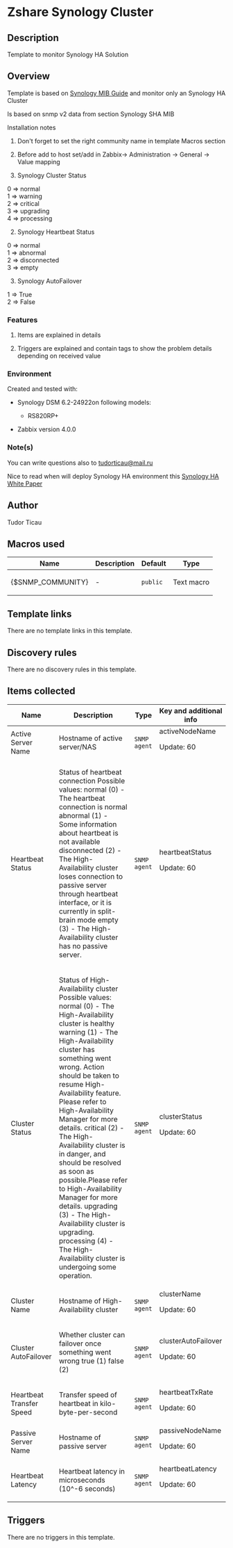 # Zshare Synology Cluster

## Description

Template to monitor Synology HA Solution

## Overview

Template is based on [Synology MIB Guide](https://global.download.synology.com/download/Document/Software/DeveloperGuide/Firmware/DSM/All/enu/Synology_DiskStation_MIB_Guide.pdf) and monitor only an Synology HA Cluster


Is based on snmp v2 data from section Synology SHA MIB


Installation notes


1. Don't forget to set the right community name in template Macros section 


2. Before add to host set/add in Zabbix-> Administration -> General -> Value mapping


1. Synology Cluster Status


0 ⇒ normal  
1 ⇒ warning  
2 ⇒ critical  
3 ⇒ upgrading  
4 ⇒ processing


2. Synology Heartbeat Status


0 ⇒ normal  
1 ⇒ abnormal  
2 ⇒ disconnected  
3 ⇒ empty


3. Synology AutoFailover


1 ⇒ True  
2 ⇒ False


### Features


1. Items are explained in details


2. Triggers are explained and contain tags to show the problem details depending on received value


### Environment


Created and tested with:


* Synology DSM 6.2-24922on following models:  

	+ RS820RP+
* Zabbix version 4.0.0


### Note(s)


You can write questions also to [tudorticau@mail.ru](mailto:tudorticau@mail.ru)


Nice to read when will deploy Synology HA environment this [Synology HA White Paper](https://global.download.synology.com/download/Document/Software/WhitePaper/Package/HighAvailability/All/enu/Synology_SHA_White_Paper.pdf "Synology HA White Paper")


 



## Author

Tudor Ticau

## Macros used

|Name|Description|Default|Type|
|----|-----------|-------|----|
|{$SNMP_COMMUNITY}|<p>-</p>|`public`|Text macro|
## Template links

There are no template links in this template.

## Discovery rules

There are no discovery rules in this template.

## Items collected

|Name|Description|Type|Key and additional info|
|----|-----------|----|----|
|Active Server Name|<p>Hostname of active server/NAS</p>|`SNMP agent`|activeNodeName<p>Update: 60</p>|
|Heartbeat Status|<p>Status of heartbeat connection Possible values: normal (0) - The heartbeat connection is normal abnormal (1) - Some information about heartbeat is not available disconnected (2) - The High-Availability cluster loses connection to passive server through heartbeat interface, or it is currently in split-brain mode empty (3) - The High-Availability cluster has no passive server.</p>|`SNMP agent`|heartbeatStatus<p>Update: 60</p>|
|Cluster Status|<p>Status of High-Availability cluster Possible values: normal (0) - The High-Availability cluster is healthy warning (1) - The High-Availability cluster has something went wrong. Action should be taken to resume High-Availability feature. Please refer to High-Availability Manager for more details. critical (2) - The High-Availability cluster is in danger, and should be resolved as soon as possible.Please refer to High-Availability Manager for more details. upgrading (3) - The High-Availability cluster is upgrading. processing (4) - The High-Availability cluster is undergoing some operation.</p>|`SNMP agent`|clusterStatus<p>Update: 60</p>|
|Cluster Name|<p>Hostname of High-Availability cluster</p>|`SNMP agent`|clusterName<p>Update: 60</p>|
|Cluster AutoFailover|<p>Whether cluster can failover once something went wrong true (1) false (2)</p>|`SNMP agent`|clusterAutoFailover<p>Update: 60</p>|
|Heartbeat Transfer Speed|<p>Transfer speed of heartbeat in kilo-byte-per-second</p>|`SNMP agent`|heartbeatTxRate<p>Update: 60</p>|
|Passive Server Name|<p>Hostname of passive server</p>|`SNMP agent`|passiveNodeName<p>Update: 60</p>|
|Heartbeat Latency|<p>Heartbeat latency in microseconds (10^-6 seconds)</p>|`SNMP agent`|heartbeatLatency<p>Update: 60</p>|
## Triggers

There are no triggers in this template.

